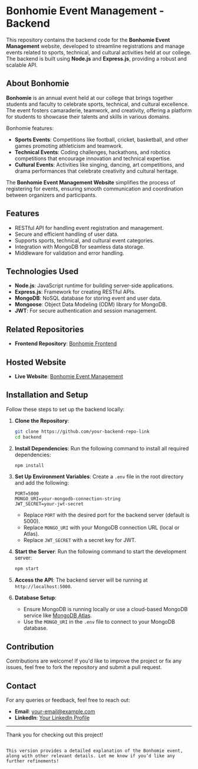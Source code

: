 
# Bonhomie Event Management - Backend

This repository contains the backend code for the **Bonhomie Event Management** website, developed to streamline registrations and manage events related to sports, technical, and cultural activities held at our college. The backend is built using **Node.js** and **Express.js**, providing a robust and scalable API.

## About Bonhomie

**Bonhomie** is an annual event held at our college that brings together students and faculty to celebrate sports, technical, and cultural excellence. The event fosters camaraderie, teamwork, and creativity, offering a platform for students to showcase their talents and skills in various domains. 

Bonhomie features:
- **Sports Events**: Competitions like football, cricket, basketball, and other games promoting athleticism and teamwork.
- **Technical Events**: Coding challenges, hackathons, and robotics competitions that encourage innovation and technical expertise.
- **Cultural Events**: Activities like singing, dancing, art competitions, and drama performances that celebrate creativity and cultural heritage.

The **Bonhomie Event Management Website** simplifies the process of registering for events, ensuring smooth communication and coordination between organizers and participants.

## Features

- RESTful API for handling event registration and management.
- Secure and efficient handling of user data.
- Supports sports, technical, and cultural event categories.
- Integration with MongoDB for seamless data storage.
- Middleware for validation and error handling.

## Technologies Used

- **Node.js**: JavaScript runtime for building server-side applications.
- **Express.js**: Framework for creating RESTful APIs.
- **MongoDB**: NoSQL database for storing event and user data.
- **Mongoose**: Object Data Modeling (ODM) library for MongoDB.
- **JWT**: For secure authentication and session management.

## Related Repositories

- **Frontend Repository**: [Bonhomie Frontend](https://github.com/your-frontend-repo-link) <!-- Replace with your frontend repo link -->

## Hosted Website

- **Live Website**: [Bonhomie Event Management](https://your-hosted-link.com) <!-- Replace with your hosted link -->

## Installation and Setup

Follow these steps to set up the backend locally:

1. **Clone the Repository**:
   ```bash
   git clone https://github.com/your-backend-repo-link
   cd backend
   ```

2. **Install Dependencies**:
   Run the following command to install all required dependencies:
   ```bash
   npm install
   ```

3. **Set Up Environment Variables**:
   Create a `.env` file in the root directory and add the following:
   ```
   PORT=5000
   MONGO_URI=your-mongodb-connection-string
   JWT_SECRET=your-jwt-secret
   ```

   - Replace `PORT` with the desired port for the backend server (default is 5000).
   - Replace `MONGO_URI` with your MongoDB connection URL (local or Atlas).
   - Replace `JWT_SECRET` with a secret key for JWT.

4. **Start the Server**:
   Run the following command to start the development server:
   ```bash
   npm start
   ```

5. **Access the API**:
   The backend server will be running at `http://localhost:5000`.

6. **Database Setup**:
   - Ensure MongoDB is running locally or use a cloud-based MongoDB service like [MongoDB Atlas](https://www.mongodb.com/atlas).
   - Use the `MONGO_URI` in the `.env` file to connect to your MongoDB database.

## Contribution

Contributions are welcome! If you'd like to improve the project or fix any issues, feel free to fork the repository and submit a pull request.

## Contact

For any queries or feedback, feel free to reach out:

- **Email**: your-email@example.com <!-- Replace with your email -->
- **LinkedIn**: [Your LinkedIn Profile](https://www.linkedin.com/in/your-linkedin-profile/) <!-- Replace with your LinkedIn profile -->

---

Thank you for checking out this project!
```

This version provides a detailed explanation of the Bonhomie event, along with other relevant details. Let me know if you’d like any further refinements!

